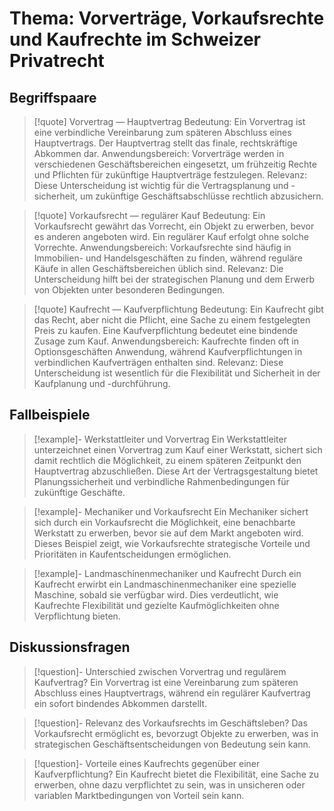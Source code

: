 # Thema: Vorverträge, Vorkaufsrechte und Kaufrechte im Schweizer Privatrecht

## Begriffspaare
>[!quote] Vorvertrag — Hauptvertrag
>Bedeutung: Ein Vorvertrag ist eine verbindliche Vereinbarung zum späteren Abschluss eines Hauptvertrags. Der Hauptvertrag stellt das finale, rechtskräftige Abkommen dar.
>Anwendungsbereich: Vorverträge werden in verschiedenen Geschäftsbereichen eingesetzt, um frühzeitig Rechte und Pflichten für zukünftige Hauptverträge festzulegen.
>Relevanz: Diese Unterscheidung ist wichtig für die Vertragsplanung und -sicherheit, um zukünftige Geschäftsabschlüsse rechtlich abzusichern.

>[!quote] Vorkaufsrecht — regulärer Kauf
>Bedeutung: Ein Vorkaufsrecht gewährt das Vorrecht, ein Objekt zu erwerben, bevor es anderen angeboten wird. Ein regulärer Kauf erfolgt ohne solche Vorrechte.
>Anwendungsbereich: Vorkaufsrechte sind häufig in Immobilien- und Handelsgeschäften zu finden, während reguläre Käufe in allen Geschäftsbereichen üblich sind.
>Relevanz: Die Unterscheidung hilft bei der strategischen Planung und dem Erwerb von Objekten unter besonderen Bedingungen.

>[!quote] Kaufrecht — Kaufverpflichtung
>Bedeutung: Ein Kaufrecht gibt das Recht, aber nicht die Pflicht, eine Sache zu einem festgelegten Preis zu kaufen. Eine Kaufverpflichtung bedeutet eine bindende Zusage zum Kauf.
>Anwendungsbereich: Kaufrechte finden oft in Optionsgeschäften Anwendung, während Kaufverpflichtungen in verbindlichen Kaufverträgen enthalten sind.
>Relevanz: Diese Unterscheidung ist wesentlich für die Flexibilität und Sicherheit in der Kaufplanung und -durchführung.

## Fallbeispiele
>[!example]- Werkstattleiter und Vorvertrag
>Ein Werkstattleiter unterzeichnet einen Vorvertrag zum Kauf einer Werkstatt, sichert sich damit rechtlich die Möglichkeit, zu einem späteren Zeitpunkt den Hauptvertrag abzuschließen. Diese Art der Vertragsgestaltung bietet Planungssicherheit und verbindliche Rahmenbedingungen für zukünftige Geschäfte.

>[!example]- Mechaniker und Vorkaufsrecht
>Ein Mechaniker sichert sich durch ein Vorkaufsrecht die Möglichkeit, eine benachbarte Werkstatt zu erwerben, bevor sie auf dem Markt angeboten wird. Dieses Beispiel zeigt, wie Vorkaufsrechte strategische Vorteile und Prioritäten in Kaufentscheidungen ermöglichen.

>[!example]- Landmaschinenmechaniker und Kaufrecht
>Durch ein Kaufrecht erwirbt ein Landmaschinenmechaniker eine spezielle Maschine, sobald sie verfügbar wird. Dies verdeutlicht, wie Kaufrechte Flexibilität und gezielte Kaufmöglichkeiten ohne Verpflichtung bieten.

## Diskussionsfragen
>[!question]- Unterschied zwischen Vorvertrag und regulärem Kaufvertrag?
>Ein Vorvertrag ist eine Vereinbarung zum späteren Abschluss eines Hauptvertrags, während ein regulärer Kaufvertrag ein sofort bindendes Abkommen darstellt.

>[!question]- Relevanz des Vorkaufsrechts im Geschäftsleben?
>Das Vorkaufsrecht ermöglicht es, bevorzugt Objekte zu erwerben, was in strategischen Geschäftsentscheidungen von Bedeutung sein kann.

>[!question]- Vorteile eines Kaufrechts gegenüber einer Kaufverpflichtung?
>Ein Kaufrecht bietet die Flexibilität, eine Sache zu erwerben, ohne dazu verpflichtet zu sein, was in unsicheren oder variablen Marktbedingungen von Vorteil sein kann.
